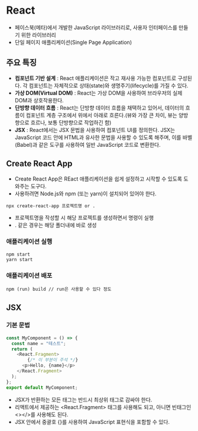 # React

- 페이스북(메타)에서 개발한 JavaScript 라이브러리로, 사용자 인터페이스를 만들기 위한 라이브러리
- 단일 페이지 애플리케이션(Single Page Application)

## 주요 특징

- **컴포넌트 기반 설계** : React 애플리케이션은 작고 재사용 가능한 컴포넌트로 구성된다. 각 컴포넌트는 자체적으로 상태(state)와 생명주기(lifecycle)를 가질 수 있다.
- **가상 DOM(Virtual DOM)** : React는 가상 DOM을 사용하여 브라우저의 실제 DOM과 상호작용한다.
- **단방향 데이터 흐름** : React는 단방향 데이터 흐름을 채택하고 있어서, 데이터의 흐름이 컴포넌트 계층 구조에서 위에서 아래로 흐른다.(뷰와 가장 큰 차이, 뷰는 양방향으로 흐르나, 보통 단방향으로 작업하긴 함)
- **JSX** : React에서는 JSX 문법을 사용하여 컴포넌트 UI를 정의한다. JSX는 JavaScript 코드 안에 HTML과 유사한 문법을 사용할 수 있도록 해주며, 이를 바벨(Babel)과 같은 도구를 사용하여 일반 JavaScript 코드로 변환한다.

## Create React App

- Create React App은 REact 애플리케이션을 쉽게 설정하고 시작할 수 있도록 도와주는 도구다.
- 사용하려면 Node.js와 npm (또는 yarn)이 설치되어 있어야 한다.

```
npx create-react-app 프로젝트명 or .
```

- 프로젝트명을 작성할 시 해당 프로젝트를 생성하면서 명령이 실행
- . 같은 경우는 해당 폴더내에 바로 생성

### 애플리케이션 실행

```
npm start
yarn start
```

### 애플리케이션 배포

```
npm (run) build // run은 사용할 수 있다 정도
```

## JSX

### 기본 문법

```js
const MyComponent = () => {
  const name = "테스트";
  return (
    <React.Fragment>
        {/* 이 부분이 주석 */}
      <p>Hello, {name}</p>
    </React.Fragment>
  );
};
export default MyComponent;
```

- JSX가 반환하는 모든 태그는 반드시 최상위 태그로 감싸야 한다.
- 리액트에서 제공하는 <React.Fragment> 태그를 사용해도 되고, 아니면 빈태그인<></>를 사용해도 된다.
- JSX 안에서 중괄호 {}를 사용하여 JavaScript 표현식을 포함할 수 있다.